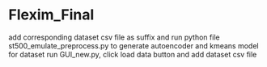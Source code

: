 # Flexim_Final
add corresponding dataset csv file as suffix and run python file st500_emulate_preprocess.py to generate autoencoder and kmeans model for dataset
run GUI_new.py, click load data button and add dataset csv file
